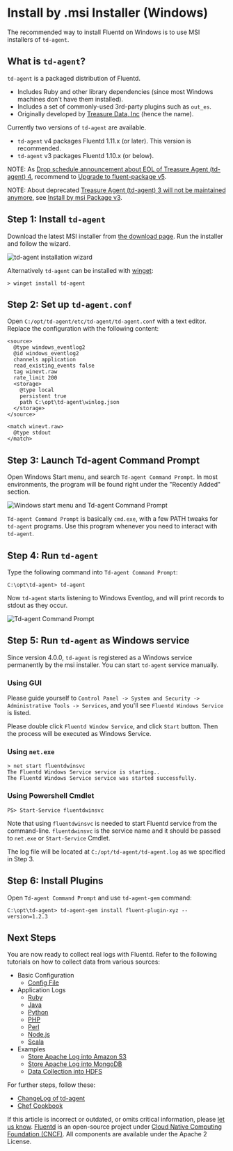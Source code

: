 # Install by .msi Installer \(Windows\)

The recommended way to install Fluentd on Windows is to use MSI installers of `td-agent`.

## What is `td-agent`?

`td-agent` is a packaged distribution of Fluentd.

* Includes Ruby and other library dependencies \(since most Windows machines don't have them installed\).
* Includes a set of commonly-used 3rd-party plugins such as `out_es`.
* Originally developed by [Treasure Data, Inc](http://www.treasuredata.com/) \(hence the name\).

Currently two versions of `td-agent` are available.

* `td-agent` v4 packages Fluentd 1.11.x \(or later\). This version is recommended.
* `td-agent` v3 packages Fluentd 1.10.x \(or below\).

NOTE: As [Drop schedule announcement about EOL of Treasure Agent (td-agent) 4](https://www.fluentd.org/blog/schedule-for-td-agent-4-eol), recommend to [Upgrade to fluent-package v5](https://www.fluentd.org/blog/upgrade-td-agent-v4-to-v5).

NOTE: About deprecated [Treasure Agent (td-agent) 3 will not be maintained anymore](https://www.fluentd.org/blog/schedule-for-td-agent-3-eol), see [Install by msi Package  v3](install-by-msi-td-agent-v3.md).

## Step 1: Install `td-agent`

Download the latest MSI installer from [the download page](https://td-agent-package-browser.herokuapp.com/4/windows). Run the installer and follow the wizard.

![td-agent installation wizard](../.gitbook/assets/td-agent4-wizard.png)

Alternatively `td-agent` can be installed with [winget](https://www.microsoft.com/en-us/p/app-installer/9nblggh4nns1):

```text
> winget install td-agent
```

## Step 2: Set up `td-agent.conf`

Open `C:/opt/td-agent/etc/td-agent/td-agent.conf` with a text editor. Replace the configuration with the following content:

```text
<source>
  @type windows_eventlog2
  @id windows_eventlog2
  channels application
  read_existing_events false
  tag winevt.raw
  rate_limit 200
  <storage>
    @type local
    persistent true
    path C:\opt\td-agent\winlog.json
  </storage>
</source>

<match winevt.raw>
  @type stdout
</match>
```

## Step 3: Launch Td-agent Command Prompt

Open Windows Start menu, and search `Td-agent Command Prompt`. In most environments, the program will be found right under the "Recently Added" section.

![Windows start menu and Td-agent Command Prompt](../.gitbook/assets/td-agent4-menu.png)

`Td-agent Command Prompt` is basically `cmd.exe`, with a few PATH tweaks for `td-agent` programs. Use this program whenever you need to interact with `td-agent`.

## Step 4: Run `td-agent`

Type the following command into `Td-agent Command Prompt`:

```text
C:\opt\td-agent> td-agent
```

Now `td-agent` starts listening to Windows Eventlog, and will print records to stdout as they occur.

![Td-agent Command Prompt](../.gitbook/assets/td-agent4-prompt.png)

## Step 5: Run `td-agent` as Windows service

Since version 4.0.0, `td-agent` is registered as a Windows service permanently by the msi installer. You can start `td-agent` service manually.

### Using GUI

Please guide yourself to `Control Panel -> System and Security -> Administrative Tools -> Services`, and you'll see `Fluentd Windows Service` is listed.

Please double click `Fluentd Window Service`, and click `Start` button. Then the process will be executed as Windows Service.

### Using `net.exe`

```text
> net start fluentdwinsvc
The Fluentd Windows Service service is starting..
The Fluentd Windows Service service was started successfully.
```

### Using Powershell Cmdlet

```text
PS> Start-Service fluentdwinsvc
```

Note that using `fluentdwinsvc` is needed to start Fluentd service from the command-line. `fluentdwinsvc` is the service name and it should be passed to `net.exe` or `Start-Service` Cmdlet.

The log file will be located at `C:/opt/td-agent/td-agent.log` as we specified in Step 3.

## Step 6: Install Plugins

Open `Td-agent Command Prompt` and use `td-agent-gem` command:

```text
C:\opt\td-agent> td-agent-gem install fluent-plugin-xyz --version=1.2.3
```

## Next Steps

You are now ready to collect real logs with Fluentd. Refer to the following tutorials on how to collect data from various sources:

* Basic Configuration
  * [Config File](../configuration/config-file.md)
* Application Logs
  * [Ruby](../language-bindings/ruby.md)
  * [Java](../language-bindings/java.md)
  * [Python](../language-bindings/python.md)
  * [PHP](../language-bindings/php.md)
  * [Perl](../language-bindings/perl.md)
  * [Node.js](../language-bindings/nodejs.md)
  * [Scala](../language-bindings/scala.md)
* Examples
  * [Store Apache Log into Amazon S3](../how-to-guides/apache-to-s3.md)
  * [Store Apache Log into MongoDB](../how-to-guides/apache-to-mongodb.md)
  * [Data Collection into HDFS](../how-to-guides/http-to-hdfs.md)

For further steps, follow these:

* [ChangeLog of td-agent](https://docs.treasuredata.com/display/public/PD/The+td-agent+Change+Log)
* [Chef Cookbook](https://github.com/treasure-data/chef-td-agent/)

If this article is incorrect or outdated, or omits critical information, please [let us know](https://github.com/fluent/fluentd-docs-gitbook/issues?state=open). [Fluentd](http://www.fluentd.org/) is an open-source project under [Cloud Native Computing Foundation \(CNCF\)](https://cncf.io/). All components are available under the Apache 2 License.

